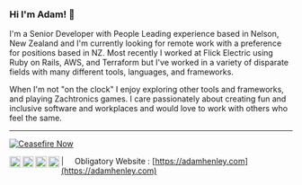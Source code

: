 ### Hi I'm Adam! 👋

I'm a Senior Developer with People Leading experience based in Nelson, New Zealand and I'm currently looking for remote work with a preference for positions based in NZ. 
Most recently I worked at Flick Electric using Ruby on Rails, AWS, and Terraform but I've worked in a variety of disparate fields with many different tools, languages, and frameworks.  

When I'm not "on the clock" I enjoy exploring other tools and frameworks, and playing Zachtronics games. 
I care passionately about creating fun and inclusive software and workplaces and would love to work with others who feel the same.

----
[![Ceasefire Now](https://badge.techforpalestine.org/default)](https://techforpalestine.org/learn-more)

<a href="https://adamhenley.medium.com/">
  <img align="left" alt="My content on Medium.com" width="20px" src="https://cdn.jsdelivr.net/npm/simple-icons@v3/icons/medium.svg" />
</a>
<a href="https://linkedin.com/in/adam.henley">
  <img align="left" alt="Adam's LinkedIn" width="20px" src="https://cdn.jsdelivr.net/npm/simple-icons@v3/icons/linkedin.svg" />
</a>
<a href="https://codepen.io/adamazing">
  <img align="left" alt="Adam's Codepen" width="20px" src="https://cdn.jsdelivr.net/npm/simple-icons@v3/icons/codepen.svg" />
</a>
<a href="https://twitter.com/adamofgreyskull">
  <img align="left" alt="Adam's Twitter" width="20px" src="https://cdn.jsdelivr.net/npm/simple-icons@v3/icons/twitter.svg" />
</a>

| &nbsp;&nbsp;&nbsp; Obligatory Website : [https://adamhenley.com](https://adamhenley.com)
